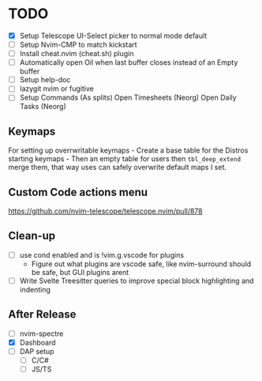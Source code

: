 # TODO
- [x] Setup Telescope UI-Select picker to normal mode default
- [ ] Setup Nvim-CMP to match kickstart
- [ ] Install cheat.nvim (cheat.sh) plugin
- [ ] Automatically open Oil when last buffer closes instead of an Empty buffer
- [ ] Setup help-doc
- [ ] lazygit nvim or fugitive
- [ ] Setup Commands (As splits)
      Open Timesheets (Neorg)
      Open Daily Tasks (Neorg)

## Keymaps
For setting up overrwritable keymaps
    - Create a base table for the Distros
      starting keymaps
    - Then an empty table for users then `tbl_deep_extend`
      merge them, that way uses can safely overwrite default maps
      I set.

## Custom Code actions menu
https://github.com/nvim-telescope/telescope.nvim/pull/878

## Clean-up
- [ ] use cond enabled and is !vim.g.vscode for plugins
    - Figure out what plugins are vscode safe, like nvim-surround should be safe, but GUI plugins arent
- [ ] Write Svelte Treesitter queries to improve special block highlighting and indenting

## After Release
- [ ] nvim-spectre 
- [X] Dashboard 
- [ ] DAP setup
    - [ ] C/C#
    - [ ] JS/TS
